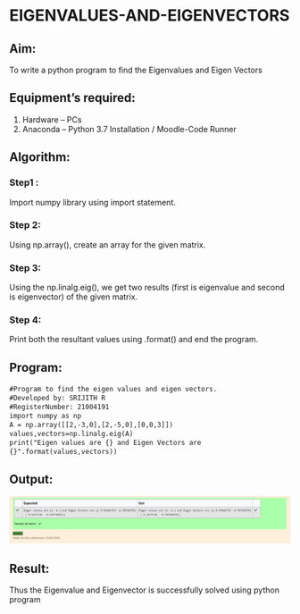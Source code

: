 # EIGENVALUES-AND-EIGENVECTORS
## Aim:
To write a python program to find the Eigenvalues and Eigen Vectors
## Equipment’s required:
1. 	Hardware – PCs
2. 	Anaconda – Python 3.7 Installation / Moodle-Code Runner
## Algorithm:
### Step1 : 
Import numpy library using import statement. 
### Step 2: 
Using np.array(), create an array for the given matrix.
### Step 3: 
Using the np.linalg.eig(), we get two results (first is eigenvalue and second is eigenvector) of the given matrix.
### Step 4: 
Print both the resultant values using .format() and end the program.

## Program:
~~~
#Program to find the eigen values and eigen vectors.
#Developed by: SRIJITH R
#RegisterNumber: 21004191
import numpy as np
A = np.array([[2,-3,0],[2,-5,0],[0,0,3]])
values,vectors=np.linalg.eig(A)
print("Eigen values are {} and Eigen Vectors are {}".format(values,vectors))
~~~

## Output:

![GitHub Logo](output.png)

## Result:
Thus the Eigenvalue and Eigenvector is successfully solved using python program
